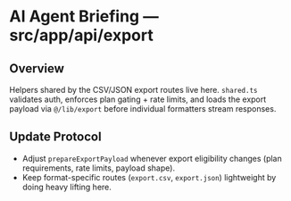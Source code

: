 # AI Agent Briefing — src/app/api/export

## Overview
Helpers shared by the CSV/JSON export routes live here. `shared.ts` validates auth, enforces plan gating + rate limits, and loads the export payload via `@/lib/export` before individual formatters stream responses.

## Update Protocol
- Adjust `prepareExportPayload` whenever export eligibility changes (plan requirements, rate limits, payload shape).
- Keep format-specific routes (`export.csv`, `export.json`) lightweight by doing heavy lifting here.
